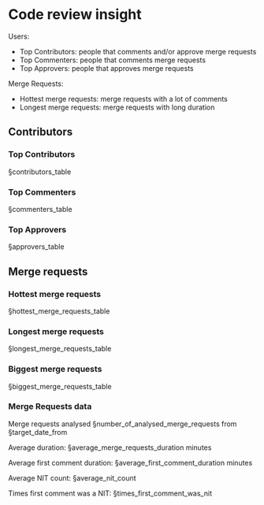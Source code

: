 # Code review insight

Users:

- Top Contributors: people that comments and/or approve merge requests
- Top Commenters: people that comments merge requests
- Top Approvers: people that approves merge requests

Merge Requests:

- Hottest merge requests: merge requests with a lot of comments
- Longest merge requests: merge requests with long duration


## Contributors

### Top Contributors

§contributors_table

### Top Commenters

§commenters_table

### Top Approvers

§approvers_table

## Merge requests

### Hottest merge requests

§hottest_merge_requests_table

### Longest merge requests

§longest_merge_requests_table

### Biggest merge requests

§biggest_merge_requests_table

### Merge Requests data

Merge requests analysed §number_of_analysed_merge_requests  from §target_date_from

Average duration: §average_merge_requests_duration minutes

Average first comment duration: §average_first_comment_duration minutes

Average NIT count: §average_nit_count

Times first comment was a NIT: §times_first_comment_was_nit
